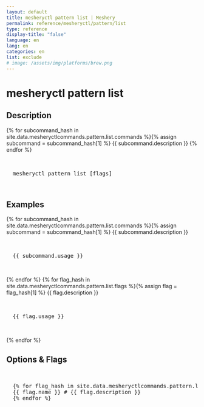 ```yaml
---
layout: default
title: mesheryctl pattern list | Meshery
permalink: reference/mesheryctl/pattern/list
type: reference
display-title: "false"
language: en
lang: en
categories: en
list: exclude
# image: /assets/img/platforms/brew.png
---
```


<!-- Copy this template to create individual doc pages for each mesheryctl commands -->

<!-- Name of the command -->
# mesheryctl pattern list

<!-- Description of the command. Preferably a paragraph -->
## Description

{% for subcommand_hash in site.data.mesheryctlcommands.pattern.list.commands %}{% assign subcommand = subcommand_hash[1] %}
{{ subcommand.description }}
{% endfor %}

<!-- Basic usage of the command -->
<pre class="codeblock-pre">
  <div class="codeblock">
  mesheryctl pattern list [flags] 
  </div>
</pre>

## Examples

{% for subcommand_hash in site.data.mesheryctlcommands.pattern.list.commands %}{% assign subcommand = subcommand_hash[1] %}
{{ subcommand.description }}
<pre class="codeblock-pre">
  <div class="codeblock">
  {{ subcommand.usage }}
  </div>
</pre>
{% endfor %}
{% for flag_hash in site.data.mesheryctlcommands.pattern.list.flags %}{% assign flag = flag_hash[1] %}
{{ flag.description }}
<pre class="codeblock-pre">
  <div class="codeblock">
  {{ flag.usage }}
  </div>
</pre>
{% endfor %}
<br/>

<!-- Options/Flags available in this command -->
## Options & Flags

<pre class="codeblock-pre">
  <div class="codeblock">
  {% for flag_hash in site.data.mesheryctlcommands.pattern.list.flags %}{% assign flag = flag_hash[1] %}
  {{ flag.name }} # {{ flag.description }}
  {% endfor %}
  </div>
</pre>
<br/>
